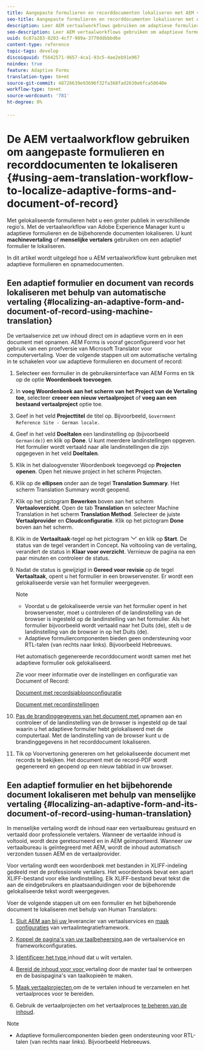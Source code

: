 ```yaml
---
title: Aangepaste formulieren en recorddocumenten lokaliseren met AEM vertaalworkflow
seo-title: Aangepaste formulieren en recorddocumenten lokaliseren met AEM vertaalworkflow
description: Leer AEM vertaalworkflows gebruiken om adaptieve formulieren en recorddocumenten te lokaliseren.
seo-description: Leer AEM vertaalworkflows gebruiken om adaptieve formulieren en recorddocumenten te lokaliseren.
uuid: 6c87a283-0203-4cf7-989a-3770ddbbbd6e
content-type: reference
topic-tags: develop
discoiquuid: f5642571-9657-4ca1-93c5-4ae2eb91e967
noindex: true
feature: Adaptive Forms
translation-type: tm+mt
source-git-commit: 48726639e93696f32fa368fad2630e6fca50640e
workflow-type: tm+mt
source-wordcount: '781'
ht-degree: 0%

---
```



# De AEM vertaalworkflow gebruiken om aangepaste formulieren en recorddocumenten te lokaliseren {#using-aem-translation-workflow-to-localize-adaptive-forms-and-document-of-record}

Met gelokaliseerde formulieren hebt u een groter publiek in verschillende regio&#39;s. Met de vertaalworkflow van Adobe Experience Manager kunt u adaptieve formulieren en de bijbehorende documenten lokaliseren. U kunt **machinevertaling** of **menselijke vertalers** gebruiken om een adaptief formulier te lokaliseren.

In dit artikel wordt uitgelegd hoe u AEM vertaalworkflow kunt gebruiken met adaptieve formulieren en opnamedocumenten.

## Een adaptief formulier en document van records lokaliseren met behulp van automatische vertaling {#localizing-an-adaptive-form-and-document-of-record-using-machine-translation}

De vertaalservice zet uw inhoud direct om in adaptieve vorm en in een document met opnamen. AEM Forms is vooraf geconfigureerd voor het gebruik van een proefversie van Microsoft Translator voor computervertaling. Voer de volgende stappen uit om automatische vertaling in te schakelen voor uw adaptieve formulieren en document of record:

1. Selecteer een formulier in de gebruikersinterface van AEM Forms en tik op de optie **Woordenboek toevoegen**.
1. In **voeg Woordenboek aan het scherm van het Project van de Vertaling toe**, selecteer **creeer een nieuw vertaalproject** of **voeg aan een bestaand vertaalproject** optie toe.
1. Geef in het veld **Projecttitel** de titel op. Bijvoorbeeld, `Government Reference Site - German locale.`
1. Geef in het veld **Doeltalen** een landinstelling op (bijvoorbeeld `German(de)`) en klik op **Done**. U kunt meerdere landinstellingen opgeven. Het formulier wordt vertaald naar alle landinstellingen die zijn opgegeven in het veld **Doeltalen**.
1. Klik in het dialoogvenster Woordenboek toegevoegd op **Projecten openen**. Open het nieuwe project in het scherm Projecten.
1. Klik op de **ellipsen** onder aan de tegel **Translation Summary**. Het scherm Translation Summary wordt geopend.
1. Klik op het pictogram **Bewerken** boven aan het scherm **Vertaaloverzicht**. Open de tab **Translation** en selecteer Machine Translation in het scherm **Translation Method**. Selecteer de juiste **Vertaalprovider** en **Cloudconfiguratie**. Klik op het pictogram **Done** boven aan het scherm.
1. Klik in de **Vertaaltaak**-tegel op het pictogram ![aem62forms_downarrow](assets/aem62forms_downarrow.png) en klik op **Start**. De status van de tegel verandert in Concept. Na voltooiing van de vertaling, verandert de status in **Klaar voor overzicht**. Vernieuw de pagina na een paar minuten en controleer de status.
1. Nadat de status is gewijzigd in **Gereed voor revisie** op de tegel **Vertaaltaak**, opent u het formulier in een browservenster. Er wordt een gelokaliseerde versie van het formulier weergegeven.

   >[!NOTE]
   >
   >* Voordat u de gelokaliseerde versie van het formulier opent in het browservenster, moet u controleren of de landinstelling van de browser is ingesteld op de landinstelling van het formulier. Als het formulier bijvoorbeeld wordt vertaald naar het Duits (de), stelt u de landinstelling van de browser in op het Duits (de).
   >* Adaptieve formuliercomponenten bieden geen ondersteuning voor RTL-talen (van rechts naar links). Bijvoorbeeld Hebreeuws.


   Het automatisch gegenereerde recorddocument wordt samen met het adaptieve formulier ook gelokaliseerd.

   Zie voor meer informatie over de instellingen en configuratie van Document of Record:

   [Document met recordsjabloonconfiguratie](/help/forms/using/generate-document-of-record-for-non-xfa-based-adaptive-forms.md#p-document-of-record-template-configuration-p)

   [Document met recordinstellingen](/help/forms/using/generate-document-of-record-for-non-xfa-based-adaptive-forms.md#p-document-of-record-settings-p)

1. [Pas de brandinggegevens van het document met ](/help/forms/using/generate-document-of-record-for-non-xfa-based-adaptive-forms.md) opnamen aan en controleer of de landinstelling van de browser is ingesteld op de taal waarin u het adaptieve formulier hebt gelokaliseerd met de computertaal. Met de landinstelling van de browser kunt u de brandinggegevens in het recorddocument lokaliseren.
1. Tik op Voorvertoning genereren om het gelokaliseerde document met records te bekijken. Het document met de record-PDF wordt gegenereerd en geopend op een nieuw tabblad in uw browser.

## Een adaptief formulier en het bijbehorende document lokaliseren met behulp van menselijke vertaling {#localizing-an-adaptive-form-and-its-document-of-record-using-human-translation}

In menselijke vertaling wordt de inhoud naar een vertaalbureau gestuurd en vertaald door professionele vertalers. Wanneer de vertaalde inhoud is voltooid, wordt deze geretourneerd en in AEM geïmporteerd. Wanneer uw vertaalbureau is geïntegreerd met AEM, wordt de inhoud automatisch verzonden tussen AEM en de vertaalprovider.

Voor vertaling wordt een woordenboek met bestanden in XLIFF-indeling gedeeld met de professionele vertalers. Het woordenboek bevat een apart XLIFF-bestand voor elke landinstelling. Elk XLIFF-bestand bevat tekst die aan de eindgebruikers en plaatsaanduidingen voor de bijbehorende gelokaliseerde tekst wordt weergegeven.

Voer de volgende stappen uit om een formulier en het bijbehorende document te lokaliseren met behulp van Human Translators:

1. [Sluit AEM aan bij uw ](/help/sites-administering/tc-tic.md) leverancier van vertaalservices en  [maak configuraties](/help/sites-administering/tc-tic.md) van vertaalintegratieframework.

1. [Koppel de pagina&#39;s van uw taalbeheersing ](/help/sites-administering/tc-tic.md) aan de vertaalservice en frameworkconfiguraties.

1. [Identificeer het type ](/help/sites-administering/tc-rules.md) inhoud dat u wilt vertalen.

1. [Bereid de inhoud voor voor ](/help/sites-administering/tc-prep.md) vertaling door de master taal te ontwerpen en de basispagina&#39;s van taalkopieën te maken.

1. [Maak vertaalprojecten ](/help/sites-administering/tc-manage.md) om de te vertalen inhoud te verzamelen en het vertaalproces voor te bereiden.

1. Gebruik de vertaalprojecten om het vertaalproces [te beheren van de inhoud](/help/sites-administering/tc-manage.md).

>[!NOTE]
>
>* Adaptieve formuliercomponenten bieden geen ondersteuning voor RTL-talen (van rechts naar links). Bijvoorbeeld Hebreeuws.

>



